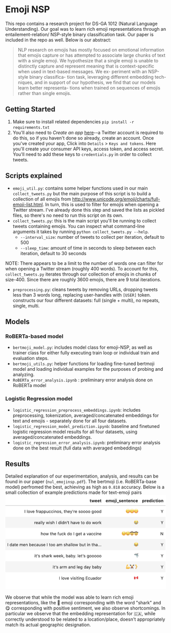 # Emoji NSP

This repo contains a research project for DS-GA 1012 (Natural Language Understanding). Our goal was to learn rich emoji representations through an entailement-relation/ NSP-style binary classification task.  Our paper is included in the repo as well. Below is our abstract:

> NLP research on emojis has mostly focused on emotional information that emojis capture or has attempted to associate large chunks of text with a single emoji. We hypothesize that a single emoji is unable to distinctly capture and represent meaning that is context-specific when used in text-based messages. We ex- periment with an NSP-style binary classifica- tion task, leveraging different embedding tech- niques, and in support of our hypothesis, we find that our models learn better representa- tions when trained on sequences of emojis rather than single emojis.

## Getting Started
1. Make sure to install related dependencies
`pip install -r requirements.txt`
2. You'll also need to _Create an app_ [here](https://developer.twitter.com/en/apps)--a Twitter account is required to do this, so if you haven't done so already, create an account. Once you've created your app, Click into `Details` > `Keys and tokens`. Here you'll create your consumer API keys, access token, and access secret. You'll need to add these keys to `credentials.py` in order to collect tweets. 

## Scripts explained
* `emoji_util.py`: contains some helper functions used in our main `collect_tweets.py` but the main purpose of this script is to build a collection of all emojis from http://www.unicode.org/emoji/charts/full-emoji-list.html. In turn, this is used to filter for emojis when opening a Twitter stream. I've already done this step and saved the lists as pickled files, so there's no need to run this script on its own. 
* `collect_tweets.py`: this is the main script you'll be running to collect tweets containing emojis. You can inspect what command-line arguments it takes by running `python collect_tweets.py --help`. 
    * `--interval_size`: number of tweets to collect per iteration, default to 500
    * `--sleep_time`: amount of time in seconds to sleep between each iteration, default to 30 seconds
 
NOTE: There appears to be a limit to the number of words one can filter for when opening a Twitter stream (roughly 400 words). To account for this, `collect_tweets.py` iterates through our collection of emojis in chunks of size-400. Since there are roughly 3600 emojis, there are 9 total iterations.

* `preprocessing.py`: cleans tweets by removing URLs, dropping tweets less than 3 words long, replacing user-handles with `[USER]` token. constructs our four different datasets: full (single + multi), no repeats, single, multi.

## Models
### RoBERTa-based model
* `bertmoji_model.py`: includes model class for emoji-NSP, as well as trainer class for either fully executing train loop or individual train and evaluation steps.
* `bertmoji_utils.py`: helper functions for loading fine-tuned bertmoji model and loading individual examples for the purposes of probing and analyzing.
* `RoBERTa_error_analysis.ipynb` : preliminary error analysis done on RoBERTa model

### Logistic Regression model
* `logistic_regression_preprocess_embeddings.ipynb`: includes preprocessing, tokenization, averaged/concatenated embeddings for text and emojis - separately done for all four datasets.
* `logistic_regression_model_prediction.ipynb`: baseline and finetuned logistic regression model results for all four datasets, using averaged/concatenated embeddings.
* `logistic_regression_error_analysis.ipynb`: preliminary error analysis done on the best result (full data with averaged embeddings)

## Results
Detailed explanation of our experimentation, analysis, and results can be found in our paper (`nul_emojinsp.pdf`). The bertmoji (i.e. RoBERTa-base model) perfromed the best, achieving as high as `0.818` accuracy. Below is a small collection of example predictions made for text-emoji pairs
![bertmoji-predictions](/assets/bertmoji-predictions.png)

We observe that while the model was able to learn rich emoji representations, like the 🦈 emoji corresponding with the word "shark" and 😋 corresponding with positive sentiment, we also observe shortcomings. In particular we observe that the embedding representation for 🇨🇦, while correctly understood to be related to a location/place, doesn't appropriately match its actual geographic designation. 